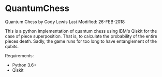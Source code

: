 # QuantumChess
Quantum Chess by Cody Lewis
Last Modified: 26-FEB-2018

This is a python implementation of quantum chess using IBM's Qiskit for the
case of piece superposition. That is, to calculate the probability of the 
entire pieces death. Sadly, the game runs for too long to have entanglement
of the qubits.

Requirements:
- Python 3.6+
- Qiskit
